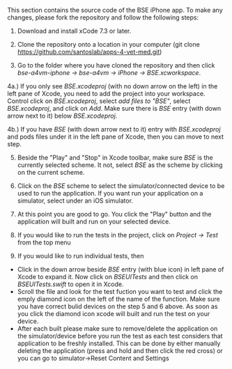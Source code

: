 This section contains the source code of the BSE iPhone app. To make any changes, please fork the repository and follow the following steps:

1) Download and install xCode 7.3 or later.

2) Clone the repository onto a location in your computer (git clone https://github.com/santoslab/apps-4-vet-med.git)

3) Go to the folder where you have cloned the repository and then click _bse-a4vm-iphone -> bse-a4vm -> iPhone -> BSE.xcworkspace_.

4a.) If you only see _BSE.xcodeproj_ (with no down arrow on the left) in the left pane of Xcode, you need to add the project into your workspace. Control click on _BSE.xcodeproj_, select _add files to "BSE"_, select _BSE.xcodeproj_, and click on _Add_. Make sure there is _BSE_ entry (with down arrow next to it) below _BSE.xcodeproj_. 

4b.) If you have _BSE_ (with down arrow next to it) entry with _BSE.xcodeproj_ and pods files under it in the left pane of Xcode, then you can move to next step.

5) Beside the "Play" and "Stop" in Xcode toolbar, make sure _BSE_ is the currently selected scheme.  It not, select _BSE_ as the scheme by clicking on the current scheme. 

6) Click on the _BSE_ scheme to select the simulator/connected device to be used to run the application. If you want run your application on a simulator, select under an iOS simulator.

7) At this point you are good to go. You click the "Play" button and the application will built and run on your selected device.

8) If you would like to run the tests in the project, click on _Project -> Test_ from the top menu

9) If you would like to run individual tests, then 
  - Click in the down arrow beside _BSE_ entry (with blue icon) in left pane of Xcode to expand it.  Now click on _BSEUITests_ and then click on _BSEUITests.swift_ to open it in Xcode.
  - Scroll the file and look for the test fuction you want to test and click the emply diamond icon on the left of the name of the function. Make sure you have correct bulid devices on the step 5 and 6 above. As soon as you click the diamond icon xcode will built and run the test on your device.
  - After each built please make sure to remove/delete the application on the simulator/device before you run the test as each test considers that application to be freshly installed. This can be done by either manually deleting the application (press and hold and then click the red cross) or you can go to simulator->Reset Content and Settings
